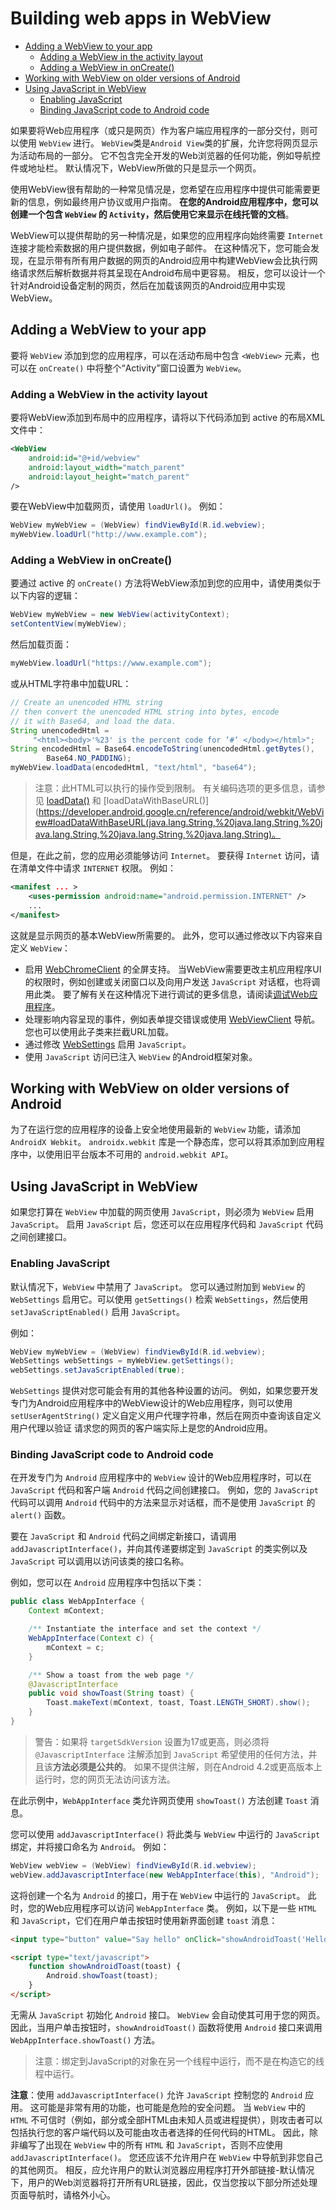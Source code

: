 # Building web apps in WebView

* [Adding a WebView to your app](#AddingaWebViewtoyourapp)
  * [Adding a WebView in the activity layout](#AddingaWebViewintheactivitylayout)
  * [Adding a WebView in onCreate()](#AddingaWebViewinonCreate)
* [Working with WebView on older versions of Android](#WorkingwithWebViewonolderversionsofAndroid)
* [Using JavaScript in WebView](#UsingJavaScriptinWebView)
  * [Enabling JavaScript](#EnablingJavaScript)
  * [Binding JavaScript code to Android code](#BindingJavaScriptcodetoAndroidcode)

如果要将Web应用程序（或只是网页）作为客户端应用程序的一部分交付，则可以使用 `WebView` 进行。 `WebView`类是`Android View`类的扩展，允许您将网页显示为活动布局的一部分。 它不包含完全开发的Web浏览器的任何功能，例如导航控件或地址栏。 默认情况下，WebView所做的只是显示一个网页。

使用WebView很有帮助的一种常见情况是，您希望在应用程序中提供可能需要更新的信息，例如最终用户协议或用户指南。 **在您的Android应用程序中，您可以创建一个包含 `WebView` 的 `Activity`，然后使用它来显示在线托管的文档**。

WebView可以提供帮助的另一种情况是，如果您的应用程序向始终需要 `Internet` 连接才能检索数据的用户提供数据，例如电子邮件。 在这种情况下，您可能会发现，在显示带有所有用户数据的网页的Android应用中构建WebView会比执行网络请求然后解析数据并将其呈现在Android布局中更容易。 相反，您可以设计一个针对Android设备定制的网页，然后在加载该网页的Android应用中实现WebView。

## <a name="AddingaWebViewtoyourapp">Adding a WebView to your app<a/>

要将 `WebView` 添加到您的应用程序，可以在活动布局中包含 `<WebView>` 元素，也可以在 `onCreate()` 中将整个“Activity”窗口设置为 `WebView`。

### <a name="AddingaWebViewintheactivitylayout">Adding a WebView in the activity layout<a/>

要将WebView添加到布局中的应用程序，请将以下代码添加到 active 的布局XML文件中：

```xml
<WebView
    android:id="@+id/webview"
    android:layout_width="match_parent"
    android:layout_height="match_parent"
/>
```

要在WebView中加载网页，请使用 `loadUrl()`。 例如：

```java
WebView myWebView = (WebView) findViewById(R.id.webview);
myWebView.loadUrl("http://www.example.com");
```

### <a name="AddingaWebViewinonCreate">Adding a WebView in onCreate()<a/>

要通过 active 的 `onCreate()` 方法将WebView添加到您的应用中，请使用类似于以下内容的逻辑：

```java
WebView myWebView = new WebView(activityContext);
setContentView(myWebView);
```

然后加载页面：

```java
myWebView.loadUrl("https://www.example.com");
```

或从HTML字符串中加载URL：

```java
// Create an unencoded HTML string
// then convert the unencoded HTML string into bytes, encode
// it with Base64, and load the data.
String unencodedHtml =
     "<html><body>'%23' is the percent code for ‘#‘ </body></html>";
String encodedHtml = Base64.encodeToString(unencodedHtml.getBytes(),
        Base64.NO_PADDING);
myWebView.loadData(encodedHtml, "text/html", "base64");
```

> 注意：此HTML可以执行的操作受到限制。 有关编码选项的更多信息，请参见 [loadData()](https://developer.android.google.cn/reference/android/webkit/WebView#loadData(java.lang.String,%20java.lang.String,%20java.lang.String)) 和 [loadDataWithBaseURL()](https://developer.android.google.cn/reference/android/webkit/WebView#loadDataWithBaseURL(java.lang.String,%20java.lang.String,%20java.lang.String,%20java.lang.String,%20java.lang.String)。

但是，在此之前，您的应用必须能够访问 `Internet`。 要获得 `Internet` 访问，请在清单文件中请求 `INTERNET` 权限。 例如：

```xml
<manifest ... >
    <uses-permission android:name="android.permission.INTERNET" />
    ...
</manifest>
```

这就是显示网页的基本WebView所需要的。 此外，您可以通过修改以下内容来自定义 `WebView`：

* 启用 [WebChromeClient](https://developer.android.google.cn/reference/android/webkit/WebChromeClient) 的全屏支持。 当WebView需要更改主机应用程序UI的权限时，例如创建或关闭窗口以及向用户发送 `JavaScript` 对话框，也将调用此类。 要了解有关在这种情况下进行调试的更多信息，请阅读[调试Web应用程序](https://developer.android.google.cn/guide/webapps/debugging)。
* 处理影响内容呈现的事件，例如表单提交错误或使用 [WebViewClient](https://developer.android.google.cn/reference/android/webkit/WebViewClient) 导航。 您也可以使用此子类来拦截URL加载。
* 通过修改 [WebSettings](https://developer.android.google.cn/reference/android/webkit/WebSettings) 启用 `JavaScript`。
* 使用 `JavaScript` 访问已注入 `WebView` 的Android框架对象。

## <a name="WorkingwithWebViewonolderversionsofAndroid">Working with WebView on older versions of Android<a/>

为了在运行您的应用程序的设备上安全地使用最新的 `WebView` 功能，请添加 `AndroidX Webkit`。 `androidx.webkit` 库是一个静态库，您可以将其添加到应用程序中，以使用旧平台版本不可用的 `android.webkit API`。

## <a name="UsingJavaScriptinWebView">Using JavaScript in WebView<a/>

如果您打算在 `WebView` 中加载的网页使用 `JavaScript`，则必须为 `WebView` 启用 `JavaScript`。 启用 `JavaScript` 后，您还可以在应用程序代码和 `JavaScript` 代码之间创建接口。

### <a name="EnablingJavaScript">Enabling JavaScript<a/>

默认情况下，`WebView` 中禁用了 `JavaScript`。 您可以通过附加到 `WebView` 的 `WebSettings` 启用它。可以使用 `getSettings()` 检索 `WebSettings`，然后使用 `setJavaScriptEnabled()` 启用 `JavaScript`。

例如：

```java
WebView myWebView = (WebView) findViewById(R.id.webview);
WebSettings webSettings = myWebView.getSettings();
webSettings.setJavaScriptEnabled(true);
```

`WebSettings` 提供对您可能会有用的其他各种设置的访问。 例如，如果您要开发专门为Android应用程序中的WebView设计的Web应用程序，则可以使用 `setUserAgentString()` 定义自定义用户代理字符串，然后在网页中查询该自定义用户代理以验证 请求您的网页的客户端实际上是您的Android应用。

### <a name="BindingJavaScriptcodetoAndroidcode">Binding JavaScript code to Android code<a/>

在开发专门为 `Android` 应用程序中的 `WebView` 设计的Web应用程序时，可以在 `JavaScript` 代码和客户端 `Android` 代码之间创建接口。 例如，您的 `JavaScript` 代码可以调用 `Android` 代码中的方法来显示对话框，而不是使用 `JavaScript` 的 `alert()` 函数。

要在 `JavaScript` 和 `Android` 代码之间绑定新接口，请调用 `addJavascriptInterface()`，并向其传递要绑定到 `JavaScript` 的类实例以及 `JavaScript` 可以调用以访问该类的接口名称。

例如，您可以在 `Android` 应用程序中包括以下类：

```java
public class WebAppInterface {
    Context mContext;

    /** Instantiate the interface and set the context */
    WebAppInterface(Context c) {
        mContext = c;
    }

    /** Show a toast from the web page */
    @JavascriptInterface
    public void showToast(String toast) {
        Toast.makeText(mContext, toast, Toast.LENGTH_SHORT).show();
    }
}
```

> 警告：如果将 `targetSdkVersion` 设置为17或更高，则必须将 `@JavascriptInterface` 注解添加到 `JavaScript` 希望使用的任何方法，并且该**方法必须是公共的**。 如果不提供注解，则在Android 4.2或更高版本上运行时，您的网页无法访问该方法。

在此示例中，`WebAppInterface` 类允许网页使用 `showToast()` 方法创建 `Toast` 消息。

您可以使用 `addJavascriptInterface()` 将此类与 `WebView` 中运行的 `JavaScript` 绑定，并将接口命名为 `Android`。 例如：

```java
WebView webView = (WebView) findViewById(R.id.webview);
webView.addJavascriptInterface(new WebAppInterface(this), "Android");
```

这将创建一个名为 `Android` 的接口，用于在 `WebView` 中运行的 `JavaScript`。 此时，您的Web应用程序可以访问 `WebAppInterface` 类。 例如，以下是一些 `HTML` 和 `JavaScript`，它们在用户单击按钮时使用新界面创建 `toast` 消息：

```html
<input type="button" value="Say hello" onClick="showAndroidToast('Hello Android!')" />

<script type="text/javascript">
    function showAndroidToast(toast) {
        Android.showToast(toast);
    }
</script>
```

无需从 `JavaScript` 初始化 `Android` 接口。 `WebView` 会自动使其可用于您的网页。 因此，当用户单击按钮时，`showAndroidToast()` 函数将使用 `Android` 接口来调用 `WebAppInterface.showToast()` 方法。

> 注意：绑定到JavaScript的对象在另一个线程中运行，而不是在构造它的线程中运行。

**注意**：使用 `addJavascriptInterface()` 允许 `JavaScript` 控制您的 `Android` 应用。 这可能是非常有用的功能，也可能是危险的安全问题。 当 `WebView` 中的 `HTML` 不可信时（例如，部分或全部HTML由未知人员或进程提供），则攻击者可以包括执行您的客户端代码以及可能由攻击者选择的任何代码的HTML。 因此，除非编写了出现在 `WebView` 中的所有 `HTML` 和 `JavaScript`，否则不应使用 `addJavascriptInterface()`。 您还应该不允许用户在 `WebView` 中导航到非您自己的其他网页。 相反，应允许用户的默认浏览器应用程序打开外部链接-默认情况下，用户的Web浏览器将打开所有URL链接，因此，仅当您按以下部分所述处理页面导航时，请格外小心。


